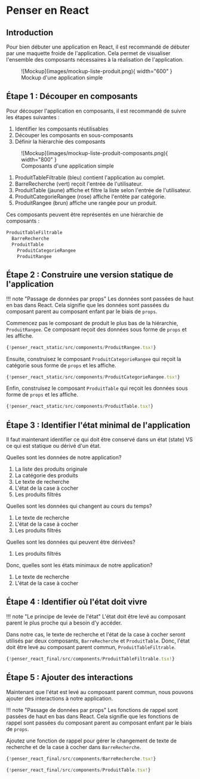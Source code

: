 # Penser en React

## Introduction

Pour bien débuter une application en React, il est recommandé de débuter par une maquette froide de l'application. Cela permet de visualiser l'ensemble des composants nécessaires à la réalisation de l'application.

<figure markdown>
  ![Mockup](images/mockup-liste-produit.png){ width="600" }
  <figcaption>Mockup d'une application simple</figcaption>
</figure>


## Étape 1 : Découper en composants

Pour découper l'application en composants, il est recommandé de suivre les étapes suivantes :

1. Identifier les composants réutilisables
2. Découper les composants en sous-composants
3. Définir la hiérarchie des composants

<figure markdown>
  ![Mockup](images/mockup-liste-produit-composants.png){ width="800" }
  <figcaption>Composants d'une application simple</figcaption>
</figure>

1. ProduitTableFiltrable (bleu) contient l'application au complet.
2. BarreRecherche (vert) reçoit l'entrée de l'utilisateur.
3. ProduitTable (jaune) affiche et filtre la liste selon l'entrée de l'utilisateur.
4. ProduitCategorieRangee (rose) affiche l'entête par catégorie.
5. ProduitRangee (brun) affiche une rangée pour un produit.

Ces composants peuvent être représentés en une hiérarchie de composants :

```plaintext
ProduitTableFiltrable
  BarreRecherche
  ProduitTable
    ProduitCategorieRangee
    ProduitRangee
```

## Étape 2 : Construire une version statique de l'application

!!! note "Passage de données par props"
    Les données sont passées de haut en bas dans React. Cela signifie que les données sont passées du composant parent au composant enfant par le biais de `props`.

Commencez pas le composant de produit le plus bas de la hiérarchie, `ProduitRangee`. Ce composant reçoit des données sous forme de `props` et les affiche.

``` ts title="ProduitRangee.tsx"
{!penser_react_static/src/components/ProduitRangee.tsx!}
```

Ensuite, construisez le composant `ProduitCategorieRangee` qui reçoit la catégorie sous forme de `props` et les affiche.

``` ts title="ProduitCategorieRangee.tsx"
{!penser_react_static/src/components/ProduitCategorieRangee.tsx!}
```

Enfin, construisez le composant `ProduitTable` qui reçoit les données sous forme de `props` et les affiche.

``` ts title="ProduitTable.tsx"
{!penser_react_static/src/components/ProduitTable.tsx!}
```

## Étape 3 : Identifier l'état minimal de l'application

Il faut maintenant identifier ce qui doit être conservé dans un état (state) VS ce qui est statique ou dérivé d'un état.

Quelles sont les données de notre application? 

1. La liste des produits originale
2. La catégorie des produits
3. Le texte de recherche
4. L'état de la case à cocher
5. Les produits filtrés

Quelles sont les données qui changent au cours du temps?

1. Le texte de recherche
2. L'état de la case à cocher
3. Les produits filtrés

Quelles sont les données qui peuvent être dérivées?

1. Les produits filtrés

Donc, quelles sont les états minimaux de notre application?

1. Le texte de recherche
2. L'état de la case à cocher

## Étape 4 : Identifier où l'état doit vivre

!!! note "Le principe de levée de l'état"
    L'état doit être levé au composant parent le plus proche qui a besoin d'y accéder.

Dans notre cas, le texte de recherche et l'état de la case à cocher seront utilisés par deux composants, `BarreRecherche` et `ProduitTable`. Donc, l'état doit être levé au composant parent commun, `ProduitTableFiltrable`.


``` ts title="ProduitTableFiltrable.tsx"
{!penser_react_final/src/components/ProduitTableFiltrable.tsx!}
```

## Étape 5 : Ajouter des interactions

Maintenant que l'état est levé au composant parent commun, nous pouvons ajouter des interactions à notre application.

!!! note "Passage de données par props"
    Les fonctions de rappel sont passées de haut en bas dans React. Cela signifie que les fonctions de rappel sont passées du composant parent au composant enfant par le biais de `props`.

Ajoutez une fonction de rappel pour gérer le changement de texte de recherche et de la case à cocher dans `BarreRecherche`.

``` ts title="BarreRecherche.tsx"
{!penser_react_final/src/components/BarreRecherche.tsx!}
```

``` ts title="ProduitTable.tsx"
{!penser_react_final/src/components/ProduitTable.tsx!}
```